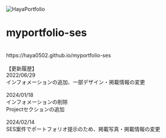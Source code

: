 ![HayaPortfolio](https://github.com/Haya0502/myportfolio-ses/assets/100024971/62bc9431-ca34-472a-94a4-0059e52892ac)

# myportfolio-ses

<br>
https://haya0502.github.io/myportfolio-ses
<br>
<br>
【更新履歴】<br>
2022/06/29<br>
インフォメーションの追加、一部デザイン・掲載情報の変更<br>
<br>
2024/01/18<br>
インフォメーションの削除<br>
Projectセクションの追加<br>
<br>
2024/02/14<br>
SES案件でポートフォリオ提示のため、掲載写真・掲載情報の変更
